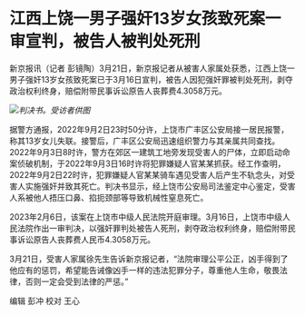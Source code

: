 # 江西上饶一男子强奸13岁女孩致死案一审宣判，被告人被判处死刑

新京报讯（记者
彭镜陶）3月21日，新京报记者从被害人家属处获悉，江西上饶一男子强奸13岁女孩致死案已于3月16日宣判，被告人因犯强奸罪被判处死刑，剥夺政治权利终身，赔偿附带民事诉讼原告人丧葬费4.3058万元。

![](https://inews.gtimg.com/news_bt/OyMp03Arm_1l55pTrMISCyMIDUQ_5oG-huqldFWiy7d8wAA/1000)_判决书。受访者供图_

据警方通报，2022年9月2日23时50分许，上饶市广丰区公安局接一居民报警，称其13岁女儿失联。接警后，广丰区公安局迅速组织警力与其亲属共同查找。2022年9月3日8时许，警方在郊区一建筑工地旁发现受害人的尸体，立即启动命案侦破机制，于2022年9月3日16时许将犯罪嫌疑人官某某抓获。经工作查明，2022年9月2日22时许，犯罪嫌疑人官某某骑车遇见受害人后产生不轨念头，对受害人实施强奸并致其死亡。判决书显示，经上饶市公安局司法鉴定中心鉴定，受害人系被他人捂压口鼻、掐扼颈部等导致机械性窒息死亡。

2023年2月6日，该案在上饶市中级人民法院开庭审理。3月16日，上饶市中级人民法院作出一审判决，以强奸罪判处被告人死刑，剥夺政治权利终身，赔偿附带民事诉讼原告人丧葬费人民币4.3058万元。

3月21日，受害人家属徐先生告诉新京报记者，“法院审理公平公正，凶手得到了他应有的惩罚，希望能告诫像凶手一样的违法犯罪分子，尊重他人生命，敬畏法律，否则一定会受到法律的严惩。”

编辑 彭冲 校对 王心


